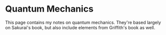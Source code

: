 # Quantum Mechanics

This page contains my notes on quantum mechanics. They're based largely on Sakurai's book, but also include elements from Griffith's book as well.
